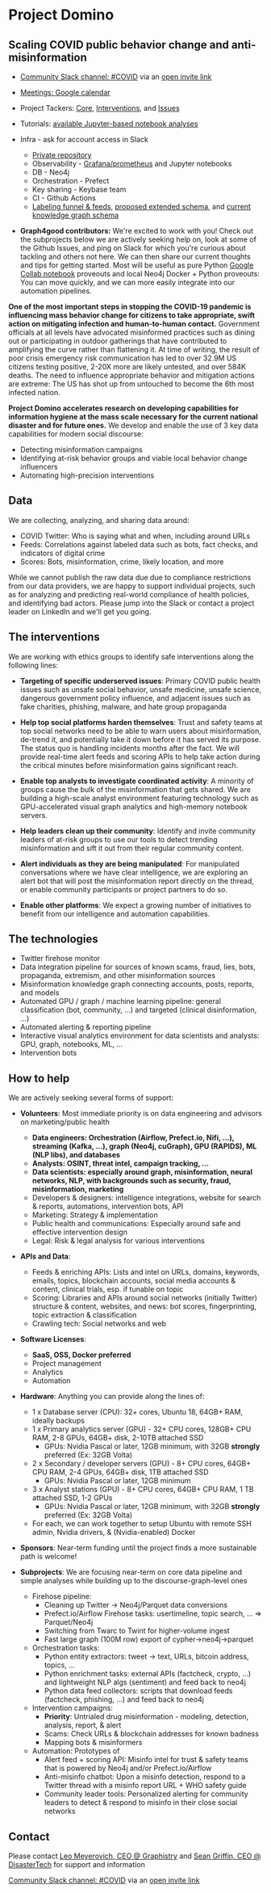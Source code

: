 # Project Domino

## Scaling COVID public behavior change and anti-misinformation

* [Community Slack channel: #COVID](https://thedataridealongs.slack.com/) via an [open invite link](https://join.slack.com/t/thedataridealongs/shared_invite/zt-d06nq64h-P1_3sENXG4Gg0MjWh1jPEw)

* [Meetings: Google calendar](https://calendar.google.com/calendar?cid=Z3JhcGhpc3RyeS5jb21fdTQ3bmQ3YTdiZzB0aTJtaW9kYTJybGx2cTBAZ3JvdXAuY2FsZW5kYXIuZ29vZ2xlLmNvbQ)

* Project Tackers: [Core](https://github.com/TheDataRideAlongs/ProjectDomino/projects/1), [Interventions](https://github.com/TheDataRideAlongs/ProjectDomino/projects/2), and [Issues](https://github.com/TheDataRideAlongs/ProjectDomino/issues)

* Tutorials: [available Jupyter-based notebook analyses](tutorials.md)

* Infra - ask for account access in Slack
  * [Private repository](https://github.com/graphistry/ProjectDomino-internal)
  * Observability - [Grafana/prometheus](http://13.68.225.97:10007/d/n__-I5jZk/neo4j-4-dashboard?orgId=1) and Jupyter notebooks
  * DB - Neo4j
  * Orchestration - Prefect
  * Key sharing - Keybase team
  * CI - Github Actions
  * [Labeling funnel & feeds](https://docs.google.com/spreadsheets/d/1FqLYCJqPcxkVYKOn4uQzl0A_7MV4zkYOF94BAITvta0), [proposed extended schema](https://docs.google.com/spreadsheets/d/1VM8JfV23wsLGJ3fl3mGW3Wi3n9Z9-D1NWUfBc4s0M54), and [current knowledge graph schema](https://www.lucidchart.com/documents/edit/674bc883-d01a-449a-8666-5cfc841c54bb/0_0?shared=true)

* **Graph4good contributors:** We're excited to work with you! Check out the subprojects below we are actively seeking help on, look at some of the Github Issues, and ping on Slack for which you're curious about tackling and others not here. We can then share our current thoughts and tips for getting started. Most will be useful as pure Python [Google Collab notebook](https://colab.research.google.com) proveouts and local Neo4j Docker + Python proveouts: You can move quickly, and we can more easily integrate into our automation pipelines.

**One of the most important steps in stopping the COVID-19 pandemic is influencing mass behavior change for citizens to take appropriate, swift action on mitigating infection and human-to-human contact.** Government officials at all levels have advocated misinformed practices such as dining out or participating in outdoor gatherings that have contributed to amplifying the curve rather than flattening it. At time of writing, the result of poor crisis emergency risk communication has led to over 32.9M US citizens testing positive, 2-20X more are likely untested, and over 584K deaths. The need to influence appropriate behavior and mitigation actions are extreme: The US has shot up from untouched to become the 6th most infected nation. 

**Project Domino accelerates research on developing capabilities for information hygiene at the mass scale necessary for the current national disaster and for future ones.** We develop and enable the use of 3 key data capabilities for modern social discourse: 
* Detecting misinformation campaigns
* Identifying at-risk behavior groups and viable local behavior change influencers
* Automating high-precision interventions

## Data

We are collecting, analyzing, and sharing data around:

* COVID Twitter: Who is saying what and when, including around URLs
* Feeds: Correlations against labeled data such as bots, fact checks, and indicators of digital crime  
* Scores: Bots, misinformation, crime, likely location, and more

While we cannot publish the raw data due due to compliance restrictions from our data providers, we are happy to support individual projects, such as for analyzing and predicting real-world compliance of health policies, and identifying bad actors. Please jump into the Slack or contact a project leader on LinkedIn and we'll get you going.

## The interventions

We are working with ethics groups to identify safe interventions along the following lines:

* **Targeting of specific underserved issues**: Primary COVID public health issues such as unsafe social behavior, unsafe medicine, unsafe science, dangerous government policy influence, and adjacent issues such as fake charities, phishing,  malware, and hate group propaganda

* **Help top social platforms harden themselves**: Trust and safety teams at top social networks need to be able to warn users about misinformation, de-trend it, and potentially take it down before it has served its purpose. The status quo is handling incidents months after the fact. We will provide real-time alert feeds and scoring APIs to help take action during the critical minutes before misinformation gains significant reach.

* **Enable top analysts to investigate coordinated activity**: A minority of groups cause the bulk of the misinformation that gets shared. We are building a high-scale analyst environment featuring technology such as GPU-accelerated visual graph analytics and high-memory notebook servers.

* **Help leaders clean up their community**: Identify and invite community leaders of at-risk groups to use our tools to detect trending misinformation and sift it out from their regular community content.

* **Alert individuals as they are being manipulated**: For manipulated conversations where we have clear intelligence, we are exploring an alert bot that will post the misinformation report directly on the thread, or enable community participants or project partners to do so.

* **Enable other platforms**: We expect a growing number of initiatives to benefit from our intelligence and automation capabilities.

## The technologies

* Twitter firehose monitor
* Data integration pipeline for sources of known scams, fraud, lies, bots, propaganda, extremism, and other misinformation sources
* Misinformation knowledge graph connecting accounts, posts, reports, and models
* Automated GPU / graph / machine learning pipeline: general classification (bot, community, ...) and targeted (clinical disinformation, ...)
* Automated alerting & reporting pipeline
* Interactive visual analytics environment for data scientists and analysts: GPU, graph, notebooks, ML, ...
* Intervention bots

## How to help

We are actively seeking several forms of support:

* **Volunteers**: Most immediate priority is on data engineering and advisors on marketing/public health
  * **Data engineers: Orchestration (Airflow, Prefect.io, Nifi, ...), streaming (Kafka, ...),  graph (Neo4j, cuGraph), GPU (RAPIDS), ML (NLP libs), and databases**
  * **Analysts: OSINT, threat intel, campaign tracking, ...**
  * **Data scientists: especially around graph, misinformation, neural networks, NLP, with backgrounds such as security, fraud,  misinformation, marketing**
  * Developers & designers: intelligence integrations, website for search & reports, automations, intervention bots, API
  * Marketing: Strategy & implementation
  * Public health and communications: Especially around safe and effective intervention design
  * Legal: Risk & legal analysis for various interventions

* **APIs and Data**: 
  * Feeds & enriching APIs: Lists and intel on URLs, domains, keywords, emails, topics, blockchain accounts, social media accounts & content, clinical trials, esp. if tunable on topic
  * Scoring: Libraries and APIs around social networks (initially Twitter) structure & content, websites, and news: bot scores, fingerprinting, topic extraction & classification
  * Crawling tech: Social networks and web

* **Software Licenses**:
  * **SaaS, OSS, Docker preferred**
  * Project management
  * Analytics
  * Automation

* **Hardware**: Anything you can provide along the lines of:
  * 1 x Database server (CPU): 32+ cores, Ubuntu 18, 64GB+ RAM, ideally backups
  * 1 x Primary analytics server (GPU) - 32+ CPU cores, 128GB+ CPU RAM, 2-8 GPUs, 64GB+ disk, 2-10TB attached SSD
    * GPUs: Nvidia Pascal or later, 12GB minimum, with 32GB **strongly** preferred (Ex: 32GB Volta)
  * 2 x Secondary / developer servers (GPU) - 8+ CPU cores, 64GB+ CPU RAM, 2-4 GPUs, 64GB+ disk, 1TB attached SSD
    * GPUs: Nvidia Pascal or later, 12GB minimum
  * 3 x Analyst stations (GPU) - 8+ CPU cores, 64GB+ CPU RAM, 1 TB attached SSD, 1-2 GPUs
    * GPUs: Nvidia Pascal or later, 12GB minimum, with 32GB **strongly** preferred (Ex: 32GB Volta)
  * For each, we can work together to setup Ubuntu with remote SSH admin, Nvidia drivers, & (Nvidia-enabled) Docker

* **Sponsors**: Near-term funding until the project finds a more sustainable path is welcome!

* **Subprojects**: We are focusing near-term on core data pipeline and simple analyses while building up to the discourse-graph-level ones

  * Firehose pipeline: 
     * Cleaning up Twitter -> Neo4j/Parquet data conversions
     * Prefect.io/Airflow Firehose tasks: usertimeline, topic search, ... => Parquet/Neo4j
     * Switching from Twarc to Twint for higher-volume ingest
     * Fast large graph (100M row) export of cypher->neo4j->parquet
  * Orchestration tasks:
     * Python entity extractors: tweet -> text, URLs, bitcoin address, topics, ...
     * Python enrichment tasks: external APIs (factcheck, crypto, ...) and lightweight NLP algs (sentiment) and feed back to neo4j
     * Python data feed collectors: scripts that download feeds (factcheck, phishing, ...) and feed back to neo4j
  * Intervention campaigns: 
     * **Priority**: Untrialed drug misinformation - modeling, detection, analysis, report, & alert
     * Scams: Check URLs & blockchain addresses for known badness
     * Mapping bots & misinformers
  * Automation: Prototypes of
     * Alert feed + scoring API: Misinfo intel for trust & safety teams that is powered by Neo4j and/or Prefect.io/Airflow
     * Anti-misinfo chatbot: Upon a misinfo detection, respond to a Twitter thread with a misinfo report URL + WHO safety guide
     * Community leader tools: Personalized alerting for community leaders to detect & respond to misinfo in their close social networks
  

## Contact

Please contact [Leo Meyerovich, CEO @ Graphistry](https://www.linkedin.com/in/leo-meyerovich-09649219) and [Sean Griffin, CEO @ DisasterTech](https://www.linkedin.com/in/seanmichaelgriffin/) for support and information

[Community Slack channel: #COVID](https://thedataridealongs.slack.com/) via an [open invite link](https://join.slack.com/t/thedataridealongs/shared_invite/zt-d06nq64h-P1_3sENXG4Gg0MjWh1jPEw)
